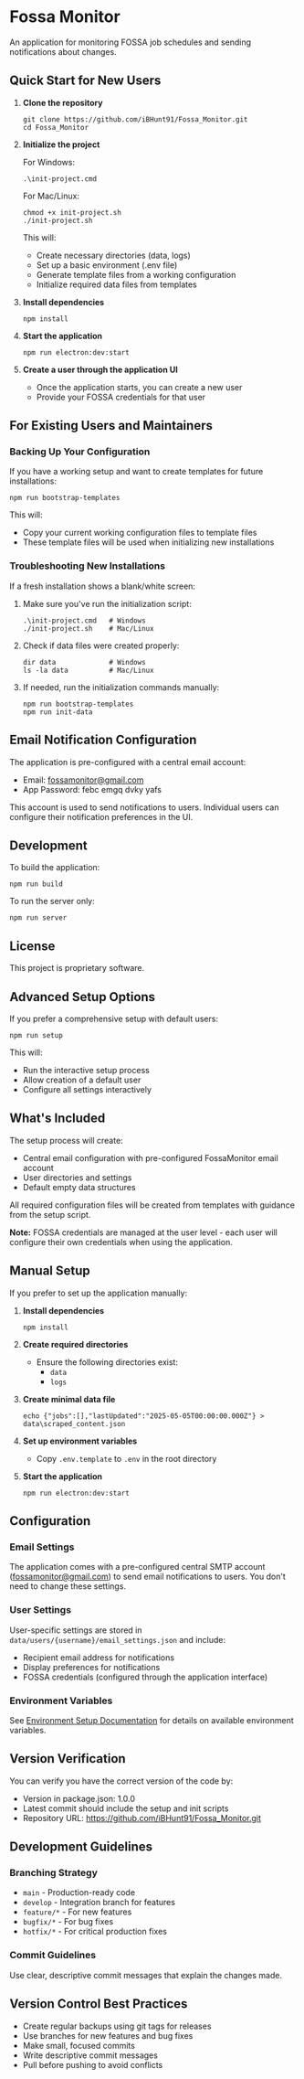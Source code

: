 # Fossa Monitor

An application for monitoring FOSSA job schedules and sending notifications about changes.

## Quick Start for New Users

1. **Clone the repository**
   ```
   git clone https://github.com/iBHunt91/Fossa_Monitor.git
   cd Fossa_Monitor
   ```

2. **Initialize the project**
   
   For Windows:
   ```
   .\init-project.cmd
   ```
   
   For Mac/Linux:
   ```
   chmod +x init-project.sh
   ./init-project.sh
   ```
   
   This will:
   - Create necessary directories (data, logs)
   - Set up a basic environment (.env file)
   - Generate template files from a working configuration
   - Initialize required data files from templates

3. **Install dependencies**
   ```
   npm install
   ```

4. **Start the application**
   ```
   npm run electron:dev:start
   ```

5. **Create a user through the application UI**
   - Once the application starts, you can create a new user
   - Provide your FOSSA credentials for that user

## For Existing Users and Maintainers

### Backing Up Your Configuration

If you have a working setup and want to create templates for future installations:

```
npm run bootstrap-templates
```

This will:
- Copy your current working configuration files to template files
- These template files will be used when initializing new installations

### Troubleshooting New Installations

If a fresh installation shows a blank/white screen:

1. Make sure you've run the initialization script:
   ```
   .\init-project.cmd   # Windows
   ./init-project.sh    # Mac/Linux
   ```

2. Check if data files were created properly:
   ```
   dir data             # Windows
   ls -la data          # Mac/Linux
   ```

3. If needed, run the initialization commands manually:
   ```
   npm run bootstrap-templates
   npm run init-data
   ```

## Email Notification Configuration

The application is pre-configured with a central email account:
- Email: fossamonitor@gmail.com
- App Password: febc emgq dvky yafs

This account is used to send notifications to users. Individual users can configure their notification preferences in the UI.

## Development

To build the application:
```
npm run build
```

To run the server only:
```
npm run server
```

## License

This project is proprietary software.

## Advanced Setup Options

If you prefer a comprehensive setup with default users:

```
npm run setup
```

This will:
- Run the interactive setup process
- Allow creation of a default user
- Configure all settings interactively

## What's Included

The setup process will create:

- Central email configuration with pre-configured FossaMonitor email account
- User directories and settings
- Default empty data structures

All required configuration files will be created from templates with guidance from the setup script.

**Note:** FOSSA credentials are managed at the user level - each user will configure their own credentials when using the application.

## Manual Setup

If you prefer to set up the application manually:

1. **Install dependencies**
   ```
   npm install
   ```

2. **Create required directories**
   - Ensure the following directories exist:
     - `data`
     - `logs`

3. **Create minimal data file**
   ```
   echo {"jobs":[],"lastUpdated":"2025-05-05T00:00:00.000Z"} > data\scraped_content.json
   ```

4. **Set up environment variables**
   - Copy `.env.template` to `.env` in the root directory

5. **Start the application**
   ```
   npm run electron:dev:start
   ```

## Configuration

### Email Settings

The application comes with a pre-configured central SMTP account (fossamonitor@gmail.com) to send email notifications to users. You don't need to change these settings.

### User Settings

User-specific settings are stored in `data/users/{username}/email_settings.json` and include:
- Recipient email address for notifications
- Display preferences for notifications
- FOSSA credentials (configured through the application interface)

### Environment Variables

See [Environment Setup Documentation](docs/env-setup.md) for details on available environment variables.

## Version Verification

You can verify you have the correct version of the code by:
- Version in package.json: 1.0.0
- Latest commit should include the setup and init scripts
- Repository URL: https://github.com/iBHunt91/Fossa_Monitor.git

## Development Guidelines

### Branching Strategy
- `main` - Production-ready code
- `develop` - Integration branch for features
- `feature/*` - For new features
- `bugfix/*` - For bug fixes
- `hotfix/*` - For critical production fixes

### Commit Guidelines
Use clear, descriptive commit messages that explain the changes made.

## Version Control Best Practices
- Create regular backups using git tags for releases
- Use branches for new features and bug fixes
- Make small, focused commits
- Write descriptive commit messages
- Pull before pushing to avoid conflicts 